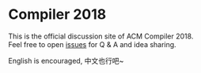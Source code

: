 # Compiler 2018

This is the official discussion site of ACM Compiler 2018.  
Feel free to open [issues](https://github.com/ChenXinhao/ACM-Class-Compiler-2018/issues) for Q & A and idea sharing.

English is encouraged, 中文也行吧~
